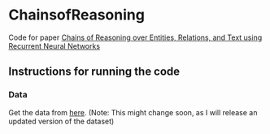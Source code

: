 # ChainsofReasoning

Code for paper [Chains of Reasoning over Entities, Relations, and Text using
Recurrent Neural Networks](http://arxiv.org/pdf/1607.01426v1.pdf)

## Instructions for running the code

### Data
Get the data from [here](http://iesl.cs.umass.edu/downloads/akbc16/). (Note: This might change soon, as I will release an updated version of the dataset)
